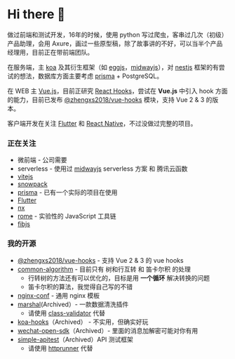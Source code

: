 # Hi there 👋


做过前端和测试开发，16年的时候，使用 python 写过爬虫，客串过几次（初级）产品助理，会用 Axure，画过一些原型稿，除了故事讲的不好，可以当半个产品经理用，目前正在带前端团队。


在服务端，主 [koa] 及其衍生框架（如 [eggjs]，[midwayjs]），对 [nestjs] 框架的有尝试的想法，数据库方面主要考虑 [prisma] + PostgreSQL。

在 WEB 主 [Vue.js][vuejs]，目前正研究 [React Hooks]，尝试在 **Vue.js** 中引入 hook 方面的能力，目前已发布 [@zhengxs2018/vue-hooks] 模块，支持 Vue 2 & 3 的版本。

客户端开发在关注 [Flutter][flutter] 和 [React Native][reactnative]，不过没做过完整的项目。

### 正在关注

- 微前端 - 公司需要
- serverless - 使用过 [midwayjs][midwayjs] serverless 方案 和 腾讯云函数
- [vitejs][vitejs]
- [snowpack][snowpack]
- [prisma][prisma]  - 已有一个实际的项目在使用
- [Flutter][flutter]
- [nx](https://github.com/nrwl/nx)
- [rome](https://github.com/facebookexperimental/rome) - 实验性的 JavaScript 工具链
- [fibjs](https://github.com/fibjs/fibjs)

### 我的开源

- [@zhengxs2018/vue-hooks] - 支持 Vue 2 & 3 的 vue hooks
- [common-algorithm](https://github.com/zhengxs2018/common-algorithm) - 目前只有 树和行互转 和 笛卡尔积 的处理
  - 行转树的方法还有可以优化的，目标是用 **一个循环** 解决转换的问题
  - 笛卡尔积的算法，我觉得自己写的不错
- [nginx-conf](https://github.com/zhengxs2018/nginx-conf) - 通用 nginx 模板
- [marshal](https://github.com/zhengxs2018/marshal)(Archived）- 一款数据清洗插件
  - 请使用 [class-validator](https://github.com/typestack/class-validator) 代替
- [koa-hooks](https://github.com/zhengxs2018/koa-hooks)（Archived） - 不实用，但确实好玩
- [wechat-open-sdk](https://github.com/zhengxs2018/wechat-open-sdk)（Archived）- 里面的消息加解密可能对你有用
- [simple-apitest](http://github.com/zhengxs2018/simple-apitest)（Archived）API 测试框架
  - 请使用 [httprunner](https://github.com/httprunner/httprunner) 代替

[koa]: https://koajs.com/
[eggjs]: https://eggjs.org/
[midwayjs]: https://midwayjs.org/
[nestjs]: https://nestjs.com/

[prisma]: https://www.prisma.io/

[flutter]: https://flutter.dev/
[reactnative]:https://reactnative.dev/
[vuejs]: https://cn.vuejs.org/index.html

[vitejs]: http://github.com/vuejs/vite
[snowpack]: https://www.snowpack.dev/

[React Hooks]: https://zh-hans.reactjs.org/docs/hooks-intro.html
[@zhengxs2018/vue-hooks]: https://github.com/zhengxs2018/vue-hooks
